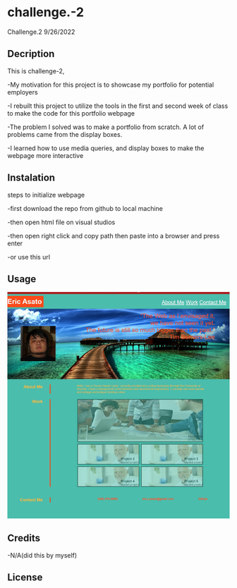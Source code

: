 # challenge.-2
Challenge.2 9/26/2022

## Decription
This is challenge-2, 

-My motivation for this project is to showcase my portfolio for potential employers

-I rebuilt this project to utilize the tools in the first and second week of class to make the code for this portfolio webpage

-The problem I solved was to make a portfolio from scratch.  A lot of problems came from the display boxes.

-I learned how to use media queries, and display boxes to make the webpage more interactive

## Instalation
steps to initialize webpage

-first download the repo from github to local machine

-then open html file on visual studios

-then open right click and copy path then paste into a browser and press enter

-or use this url 

## Usage

![first picture of challenge](./assets/images/Screenshot%202022-09-28%20143302.jpg)

## Credits

-N/A(did this by myself)

## License